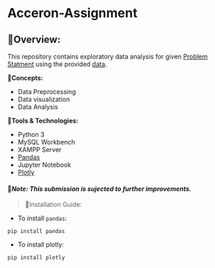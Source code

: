 # Acceron-Assignment

## 🔹Overview:
This repository contains exploratory data analysis for given [Problem Statment](https://github.com/gauravpore/Acceron-Assignment/blob/master/Problem_statement.pdf) using the provided [data](https://github.com/gauravpore/Acceron-Assignment/tree/master/data).

🔸**Concepts:**
- Data Preprocessing
- Data visualization 
- Data Analysis

🔸**Tools & Technologies:**
- Python 3
- MySQL Workbench
- XAMPP Server
- [Pandas](https://pandas.pydata.org/docs/)
- Jupyter Notebook
- [Plotly](https://plotly.com/)

####  📌*Note: This submission is sujected to further improvements.*
  
  >🔸Installation Guide:
- To install ```pandas```:
```
pip install pandas
```
- To install plotly:
```
pip install plotly
```

